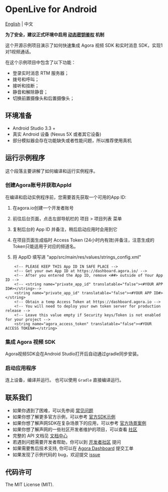 # OpenLive for Android

[English](README.md) | 中文

**为了安全，建议正式环境中启用 [动态密钥鉴权](https://docs.agora.io/cn/Real-time-Messaging/RTM_key?platform=All%20Platforms) 机制**

这个开源示例项目演示了如何快速集成 Agora 视频 SDK 和实时消息 SDK，实现1对1视频通话。

在这个示例项目中包含了以下功能：

- 登录实时消息 RTM 服务器；
- 拨号和呼叫；
- 接听和挂断；
- 静音和解除静音；
- 切换前置摄像头和后置摄像头；

## 环境准备

- Android Studio 3.3 +
- 真实 Android 设备 (Nexus 5X 或者其它设备)
- 部分模拟器会存在功能缺失或者性能问题，所以推荐使用真机

## 运行示例程序
这个段落主要讲解了如何编译和运行实例程序。

### 创建Agora账号并获取AppId
在编译和启动实例程序前，您需要首先获取一个可用的App ID:

1. 在agora.io创建一个开发者账号

2. 前往后台页面，点击左部导航栏的 项目 > 项目列表 菜单

3. 复制后台的 App ID 并备注，稍后启动应用时会用到它

4. 在项目页面生成临时 Access Token (24小时内有效)并备注，注意生成的Token只能适用于对应的频道名。

5. 将 AppID 填写进 "app/src/main/res/values/strings_config.xml"

```
    <!-- PLEASE KEEP THIS App ID IN SAFE PLACE -->
    <!-- Get your own App ID at https://dashboard.agora.io/ -->
    <!-- After you entered the App ID, remove <##> outside of Your App ID -->
    <!-- <string name="private_app_id" translatable="false"><#YOUR APP ID#></string>-->
    <string name="private_app_id" translatable="false"><#YOUR APP ID#></string>
    <!-- Obtain a temp Access Token at https://dashboard.agora.io -->
    <!-- You will need to deploy your own token server for production release -->
    <!-- Leave this value empty if Security keys/Token is not enabled for your project -->
    <string name="agora_access_token" translatable="false"><#YOUR ACCESS TOKEN#></string>
```

### 集成 Agora 视频 SDK

Agora视频SDK会在Android Studio打开后自动通过gradle同步安装。

### 启动应用程序
连上设备，编译并运行。
也可以使用 `Gradle` 直接编译运行。

## 联系我们

- 如果你遇到了困难，可以先参阅 [常见问题](https://docs.agora.io/cn/faq)
- 如果你想了解更多官方示例，可以参考 [官方SDK示例](https://github.com/AgoraIO)
- 如果你想了解声网SDK在复杂场景下的应用，可以参考 [官方场景案例](https://github.com/AgoraIO-usecase)
- 如果你想了解声网的一些社区开发者维护的项目，可以查看 [社区](https://github.com/AgoraIO-Community)
- 完整的 API 文档见 [文档中心](https://docs.agora.io/cn/)
- 若遇到问题需要开发者帮助，你可以到 [开发者社区](https://rtcdeveloper.com/) 提问
- 如果需要售后技术支持, 你可以在 [Agora Dashboard](https://dashboard.agora.io) 提交工单
- 如果发现了示例代码的 bug，欢迎提交 [issue](https://github.com/AgoraIO-Usecase/Video-Calling/issues)

## 代码许可
The MIT License (MIT).
